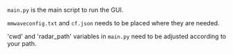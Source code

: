 `main.py` is the main script to run the GUI.

`mmwaveconfig.txt` and `cf.json` needs to be placed where they are needed.

'cwd' and 'radar_path' variables in `main.py` need to be adjusted according to your path.
